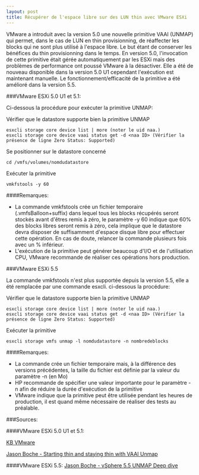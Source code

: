 ```yaml
---
layout: post
title: Récupérer de l'espace libre sur des LUN thin avec VMware ESXi
---
```


VMware a introduit avec la version 5.0 une nouvelle primitive VAAI (UNMAP) qui permet, dans le cas de LUN en thin provisionning, de réaffecter les blocks qui ne sont plus utilisé à l'espace libre. Le but étant de conserver les bénéfices du thin provisionning dans le temps. En version 5.0, l'invocation de cette primitive était gérée automatiquement par les ESXi mais des problèmes de performance ont poussé VMware à la désactiver. Elle a été de nouveau disponible dans la version 5.0 U1 cependant l'exécution est maintenant manuelle. Le fonctionnement/efficacité de la primitive a été amélioré dans la version 5.5.

###VMware ESXi 5.0 U1 et 5.1:

Ci-dessous la procédure pour exécuter la primitive UNMAP:

Vérifier que le datastore supporte bien la primitive UNMAP

```
esxcli storage core device list | more (noter le uid naa.)
esxcli storage core device vaai status get -d <naa ID> (Vérifier la présence de ligne Zero Status: Supported)
```

Se positionner sur le datastore concerné

```
cd /vmfs/volumes/nomdudatastore
```

Exécuter la primitive

```
vmkfstools -y 60
```

####Remarques:

* La commande vmkfstools crée un fichier temporaire (.vmfsBalloon+suffix) dans lequel tous les blocks récupérés seront stockés avant d'êtres remis à zéro, le paramètre -y 60 indique que 60% des blocks libres seront remis à zéro, cela implique que le datastore devra disposer de suffisamment d'espace disque libre pour effectuer cette opération. En cas de doute, relancer la commande plusieurs fois avec un % inférieur.
* L'exécution de la primitive peut générer beaucoup d'I/O et de l'utilisation CPU, VMware recommande de réaliser ces opérations hors production.

###VMware ESXi 5.5

La commande vmkfstools n'est plus supportée depuis la version 5.5, elle a été remplacée par une commande esxcli. ci-dessous la procédure:

Vérifier que le datastore supporte bien la primitive UNMAP

```
esxcli storage core device list | more (noter le uid naa.)
esxcli storage core device vaai status get -d <naa ID> (Vérifier la présence de ligne Zero Status: Supported)
```

Exécuter la primitive

```
esxcli storage vmfs unmap -l nomdudatastore -n nombredeblocks
```

####Remarques:

* La commande crée un fichier temporaire mais, à la différence des versions précédentes, la taille du fichier est définie par la valeur du paramètre -n (en Mo)
* HP recommande de spécifier une valeur importante pour le paramètre -n afin de réduire la durée d'exécution de la primitive
* VMware indique que la primitive peut être utilisée pendant les heures de production, il est quand même nécessaire de réaliser des tests au préalable.

###Sources:

####VMware ESXi 5.0 U1 et 5.1:

[KB VMware](http://kb.vmware.com/selfservice/microsites/search.do?language=en_US&cmd=displayKC&externalId=2014849)

[Jason Boche - Starting thin and staying thin with VAAI Unmap](http://www.boche.net/blog/index.php/2012/06/28/storage-starting-thin-and-staying-thin-with-vaai-unmap/)

####VMware ESXi 5.5:
[Jason Boche - vSphere 5.5 UNMAP Deep dive](http://www.boche.net/blog/index.php/2013/09/13/vsphere-5-5-unmap-deep-dive/)
